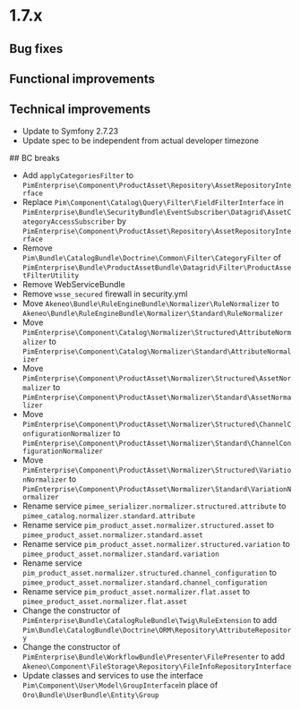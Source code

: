 # 1.7.x

## Bug fixes

## Functional improvements

## Technical improvements

- Update to Symfony 2.7.23
- Update spec to be independent from actual developer timezone

## BC breaks

- Add `applyCategoriesFilter` to `PimEnterprise\Component\ProductAsset\Repository\AssetRepositoryInterface` 
- Replace `Pim\Component\Catalog\Query\Filter\FieldFilterInterface` in `PimEnterprise\Bundle\SecurityBundle\EventSubscriber\Datagrid\AssetCategoryAccessSubscriber` by `PimEnterprise\Component\ProductAsset\Repository\AssetRepositoryInterface`
- Remove `Pim\Bundle\CatalogBundle\Doctrine\Common\Filter\CategoryFilter` of `PimEnterprise\Bundle\ProductAssetBundle\Datagrid\Filter\ProductAssetFilterUtility`
- Remove WebServiceBundle
- Remove `wsse_secured` firewall in security.yml
- Move `Akeneo\Bundle\RuleEngineBundle\Normalizer\RuleNormalizer` to `Akeneo\Bundle\RuleEngineBundle\Normalizer\Standard\RuleNormalizer`
- Move `PimEnterprise\Component\Catalog\Normalizer\Structured\AttributeNormalizer` to `PimEnterprise\Component\Catalog\Normalizer\Standard\AttributeNormalizer`
- Move `PimEnterprise\Component\ProductAsset\Normalizer\Structured\AssetNormalizer` to `PimEnterprise\Component\ProductAsset\Normalizer\Standard\AssetNormalizer`
- Move `PimEnterprise\Component\ProductAsset\Normalizer\Structured\ChannelConfigurationNormalizer` to `PimEnterprise\Component\ProductAsset\Normalizer\Standard\ChannelConfigurationNormalizer`
- Move `PimEnterprise\Component\ProductAsset\Normalizer\Structured\VariationNormalizer` to `PimEnterprise\Component\ProductAsset\Normalizer\Standard\VariationNormalizer`
- Rename service `pimee_serializer.normalizer.structured.attribute` to `pimee_catalog.normalizer.standard.attribute`
- Rename service `pim_product_asset.normalizer.structured.asset` to `pimee_product_asset.normalizer.standard.asset`
- Rename service `pim_product_asset.normalizer.structured.variation` to `pimee_product_asset.normalizer.standard.variation`
- Rename service `pim_product_asset.normalizer.structured.channel_configuration` to `pimee_product_asset.normalizer.standard.channel_configuration`
- Rename service `pim_product_asset.normalizer.flat.asset` to `pimee_product_asset.normalizer.flat.asset`
- Change the constructor of `PimEnterprise\Bundle\CatalogRuleBundle\Twig\RuleExtension` to add `Pim\Bundle\CatalogBundle\Doctrine\ORM\Repository\AttributeRepository`
- Change the constructor of `PimEnterprise\Bundle\WorkflowBundle\Presenter\FilePresenter` to add `Akeneo\Component\FileStorage\Repository\FileInfoRepositoryInterface`
- Update classes and services to use the interface `Pim\Component\User\Model\GroupInterface`in place of `Oro\Bundle\UserBundle\Entity\Group`
